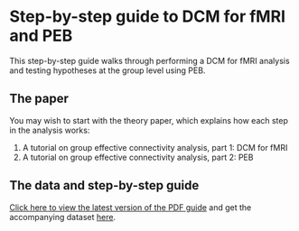 # Step-by-step guide to DCM for fMRI and PEB
This step-by-step guide walks through performing a DCM for fMRI analysis and testing hypotheses at the group level using PEB. 

## The paper
You may wish to start with the theory paper, which explains how each step in the analysis works:

1. A tutorial on group effective connectivity analysis, part 1: DCM for fMRI
2. A tutorial on group effective connectivity analysis, part 2: PEB

## The data and step-by-step guide
[Click here to view the latest version of the PDF guide](https://github.com/pzeidman/dcm-peb-example/raw/master/docs/DCM-PEB-Tutorial.pdf) and get the accompanying dataset [here](https://github.com/pzeidman/dcm-peb-example/archive/master.zip).
